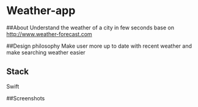 # Weather-app

##About
Understand the weather of a city in few seconds base on http://www.weather-forecast.com

##Design philosophy
Make user more up to date with recent weather and make searching weather easier

## Stack
Swift

##Screenshots
